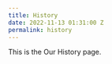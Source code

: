 ```yaml
---
title: History
date: 2022-11-13 01:31:00 Z
permalink: history
---
```


This is the Our History page.